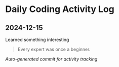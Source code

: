 # Daily Coding Activity Log

## 2024-12-15

Learned something interesting

> Every expert was once a beginner.

*Auto-generated commit for activity tracking*
